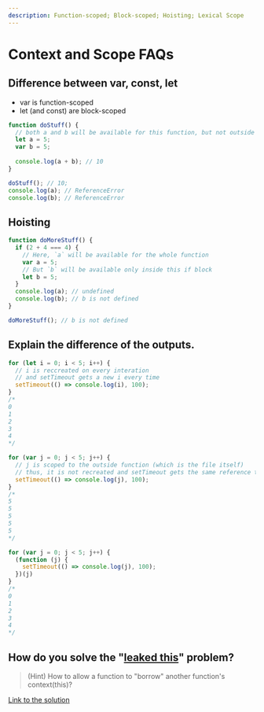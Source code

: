 ```yaml
---
description: Function-scoped; Block-scoped; Hoisting; Lexical Scope
---
```


# Context and Scope FAQs

## Difference between var, const, let 

* var is function-scoped 
* let \(and const\) are block-scoped

```javascript
function doStuff() {
  // both a and b will be available for this function, but not outside
  let a = 5;
  var b = 5;
  
  console.log(a + b); // 10
}

doStuff(); // 10;
console.log(a); // ReferenceError
console.log(b); // ReferenceError
```

## Hoisting

```javascript
function doMoreStuff() {
  if (2 + 4 === 4) {
    // Here, `a` will be available for the whole function
    var a = 5;
    // But `b` will be available only inside this if block
    let b = 5;
  }
  console.log(a); // undefined
  console.log(b); // ​​b is not defined​​
}

doMoreStuff(); // ​​b is not defined​​
```

## Explain the difference of the outputs.

```javascript
for (let i = 0; i < 5; i++) {
  // i is reccreated on every interation
  // and setTimeout gets a new i every time
  setTimeout(() => console.log(i), 100);
}
/*
0
1
2
3
4
*/

for (var j = 0; j < 5; j++) {
  // j is scoped to the outside function (which is the file itself)
  // thus, it is not recreated and setTimeout gets the same reference to j
  setTimeout(() => console.log(j), 100);
}
/*
5
5
5
5
5
*/

for (var j = 0; j < 5; j++) {
  (function (j) {
    setTimeout(() => console.log(j), 100);
  })(j)
}
/*
0
1
2
3
4
*/
```

## How do you solve the "[leaked this](../authors-notes/this-keyword-binding-methods.md#using-bind-to-fix-leaked-this-problem)" problem? 

> \(Hint\) How to allow a function to "borrow" another function's context\(this\)?

[Link to the solution](../authors-notes/this-keyword-binding-methods.md#using-bind-to-fix-leaked-this-problem)



